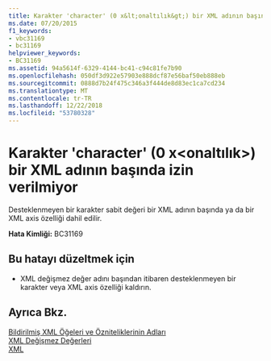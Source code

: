 ```yaml
---
title: Karakter 'character' (0 x&lt;onaltılık&gt;) bir XML adının başında izin verilmiyor
ms.date: 07/20/2015
f1_keywords:
- vbc31169
- bc31169
helpviewer_keywords:
- BC31169
ms.assetid: 94a5614f-6329-4144-bc41-c94c81fe7b90
ms.openlocfilehash: 050df3d922e57903e888dcf87e56baf50eb888eb
ms.sourcegitcommit: 0888d7b24f475c346a3f444de8d83ec1ca7cd234
ms.translationtype: MT
ms.contentlocale: tr-TR
ms.lasthandoff: 12/22/2018
ms.locfileid: "53780328"
---
```

# <a name="character-character-0xlthexadecimalgt-is-not-allowed-at-the-beginning-of-an-xml-name"></a>Karakter 'character' (0 x&lt;onaltılık&gt;) bir XML adının başında izin verilmiyor
Desteklenmeyen bir karakter sabit değeri bir XML adının başında ya da bir XML axis özelliği dahil edilir.  
  
 **Hata Kimliği:** BC31169  
  
## <a name="to-correct-this-error"></a>Bu hatayı düzeltmek için  
  
-   XML değişmez değer adını başından itibaren desteklenmeyen bir karakter veya XML axis özelliği kaldırın.  
  
## <a name="see-also"></a>Ayrıca Bkz.  
 [Bildirilmiş XML Öğeleri ve Özniteliklerinin Adları](../../visual-basic/programming-guide/language-features/xml/names-of-declared-xml-elements-and-attributes.md)  
 [XML Değişmez Değerleri](../../visual-basic/language-reference/xml-literals/index.md)  
 [XML](../../visual-basic/programming-guide/language-features/xml/index.md)
